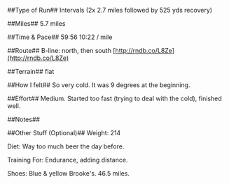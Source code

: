 <!--
.. title: Running Journal: Feb 04, 2017
.. slug: running-journal-feb-04-2017
.. date: 2017-02-04 01:00:00 UTC-05:00
.. tags: running-journal
.. category:running-journal
.. link:
.. description:
.. type: running-journal
-->

##Type of Run##
Intervals (2x 2.7 miles followed by 525 yds recovery)

##Miles##
5.7 miles

##Time & Pace##
59:56
10:22 / mile

##Route##
B-line: north, then south
[http://rndb.co/L8Ze](http://rndb.co/L8Ze)

##Terrain##
flat

##How I felt##
So very cold. It was 9 degrees at the beginning.

##Effort##
Medium. Started too fast (trying to deal with the cold), finished well.

##Notes##


##Other Stuff (Optional)##
Weight: 214

Diet: Way too much beer the day before.

Training For: Endurance, adding distance.

Shoes: Blue & yellow Brooke's. 46.5 miles.
